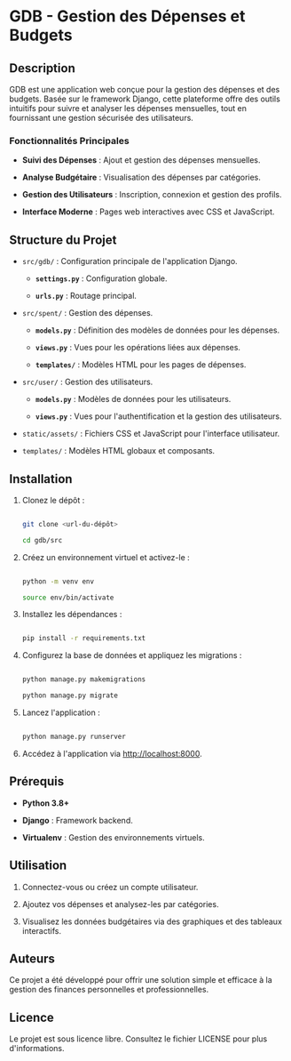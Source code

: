 # GDB - Gestion des Dépenses et Budgets

## Description

GDB est une application web conçue pour la gestion des dépenses et des budgets. Basée sur le framework Django, cette plateforme offre des outils intuitifs pour suivre et analyser les dépenses mensuelles, tout en fournissant une gestion sécurisée des utilisateurs.

### Fonctionnalités Principales

- **Suivi des Dépenses** : Ajout et gestion des dépenses mensuelles.

- **Analyse Budgétaire** : Visualisation des dépenses par catégories.

- **Gestion des Utilisateurs** : Inscription, connexion et gestion des profils.

- **Interface Moderne** : Pages web interactives avec CSS et JavaScript.


## Structure du Projet

- `src/gdb/` : Configuration principale de l'application Django.

  - **`settings.py`** : Configuration globale.

  - **`urls.py`** : Routage principal.

- `src/spent/` : Gestion des dépenses.

  - **`models.py`** : Définition des modèles de données pour les dépenses.

  - **`views.py`** : Vues pour les opérations liées aux dépenses.

  - **`templates/`** : Modèles HTML pour les pages de dépenses.

- `src/user/` : Gestion des utilisateurs.

  - **`models.py`** : Modèles de données pour les utilisateurs.

  - **`views.py`** : Vues pour l'authentification et la gestion des utilisateurs.

- `static/assets/` : Fichiers CSS et JavaScript pour l'interface utilisateur.

- `templates/` : Modèles HTML globaux et composants.


## Installation

1. Clonez le dépôt :

   ```bash

   git clone <url-du-dépôt>

   cd gdb/src

   ```


2. Créez un environnement virtuel et activez-le :

   ```bash

   python -m venv env

   source env/bin/activate

   ```


3. Installez les dépendances :

   ```bash

   pip install -r requirements.txt

   ```


4. Configurez la base de données et appliquez les migrations :

   ```bash

   python manage.py makemigrations

   python manage.py migrate

   ```


5. Lancez l'application :

   ```bash

   python manage.py runserver

   ```


6. Accédez à l'application via [http://localhost:8000](http://localhost:8000).


## Prérequis

- **Python 3.8+**

- **Django** : Framework backend.

- **Virtualenv** : Gestion des environnements virtuels.


## Utilisation

1. Connectez-vous ou créez un compte utilisateur.

2. Ajoutez vos dépenses et analysez-les par catégories.

3. Visualisez les données budgétaires via des graphiques et des tableaux interactifs.


## Auteurs

Ce projet a été développé pour offrir une solution simple et efficace à la gestion des finances personnelles et professionnelles.

## Licence

Le projet est sous licence libre. Consultez le fichier LICENSE pour plus d'informations.

